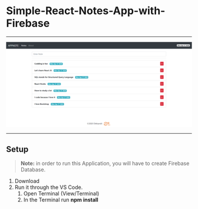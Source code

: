 # Simple-React-Notes-App-with-Firebase
***
![](Images/note-app.png)
***
## Setup
> __Note:__ in order to run this Application, you will have to create Firebase Database.
1. Download
2. Run it through the VS Code.
   1. Open Terminal (View/Terminal)
   2. In the Terminal run __npm install__ 
